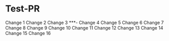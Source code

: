 # Test-PR
Change 1
Change 2
Change 3
***-
Change 4
Change 5
Change 6
Change 7
Change 8
Change 9
Change 10
Change 11
Change 12
Change 13
Change 14
Change 15
Change 16
